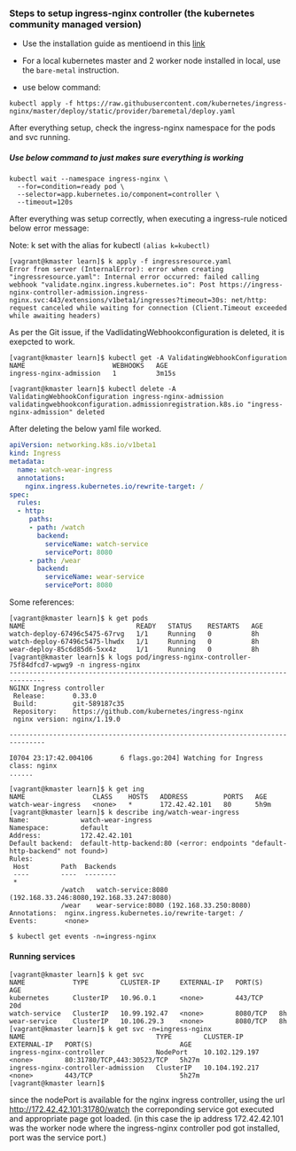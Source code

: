 ### Steps to setup ingress-nginx controller (the kubernetes community managed version)

- Use the installation guide as mentioend in this [link](https://kubernetes.github.io/ingress-nginx/deploy/#provider-specific-steps)

- For a local kubernetes master and 2 worker node installed in local, use the `bare-metal` instruction.

- use below command:
```
kubectl apply -f https://raw.githubusercontent.com/kubernetes/ingress-nginx/master/deploy/static/provider/baremetal/deploy.yaml
```

After everything setup, check the ingress-nginx namespace for the pods and svc running.

##### Use below command to just makes sure everything is working

```
kubectl wait --namespace ingress-nginx \
  --for=condition=ready pod \
  --selector=app.kubernetes.io/component=controller \
  --timeout=120s
```  

After everything was setup correctly, when executing a ingress-rule noticed below error message:

Note: k set with the alias for kubectl `(alias k=kubectl)`

```
[vagrant@kmaster learn]$ k apply -f ingressresource.yaml
Error from server (InternalError): error when creating "ingressresource.yaml": Internal error occurred: failed calling webhook "validate.nginx.ingress.kubernetes.io": Post https://ingress-nginx-controller-admission.ingress-nginx.svc:443/extensions/v1beta1/ingresses?timeout=30s: net/http: request canceled while waiting for connection (Client.Timeout exceeded while awaiting headers)
```
As per the Git issue, if the VadlidatingWebhookconfiguration is deleted, it is exepcted to work.
```
[vagrant@kmaster learn]$ kubectl get -A ValidatingWebhookConfiguration
NAME                      WEBHOOKS   AGE
ingress-nginx-admission   1          3m15s
```
```
[vagrant@kmaster learn]$ kubectl delete -A ValidatingWebhookConfiguration ingress-nginx-admission
validatingwebhookconfiguration.admissionregistration.k8s.io "ingress-nginx-admission" deleted
```

After deleting the below yaml file worked.
```yaml
apiVersion: networking.k8s.io/v1beta1
kind: Ingress
metadata:
  name: watch-wear-ingress
  annotations:
    nginx.ingress.kubernetes.io/rewrite-target: /
spec:
  rules:
  - http:
     paths:
     - path: /watch
       backend:
         serviceName: watch-service
         servicePort: 8080
     - path: /wear
       backend:
         serviceName: wear-service
         servicePort: 8080

```

Some references:
 ```
 [vagrant@kmaster learn]$ k get pods
NAME                            READY   STATUS    RESTARTS   AGE
watch-deploy-67496c5475-67rvg   1/1     Running   0          8h
watch-deploy-67496c5475-lhwdx   1/1     Running   0          8h
wear-deploy-85c6d85d6-5xx4z     1/1     Running   0          8h
[vagrant@kmaster learn]$ k logs pod/ingress-nginx-controller-75f84dfcd7-wpwg9 -n ingress-nginx
-------------------------------------------------------------------------------
NGINX Ingress controller
  Release:       0.33.0
  Build:         git-589187c35
  Repository:    https://github.com/kubernetes/ingress-nginx
  nginx version: nginx/1.19.0

-------------------------------------------------------------------------------

I0704 23:17:42.004106       6 flags.go:204] Watching for Ingress class: nginx
......

 ```
 
 ```
 [vagrant@kmaster learn]$ k get ing
NAME                 CLASS    HOSTS   ADDRESS         PORTS   AGE
watch-wear-ingress   <none>   *       172.42.42.101   80      5h9m
[vagrant@kmaster learn]$ k describe ing/watch-wear-ingress
Name:             watch-wear-ingress
Namespace:        default
Address:          172.42.42.101
Default backend:  default-http-backend:80 (<error: endpoints "default-http-backend" not found>)
Rules:
  Host        Path  Backends
  ----        ----  --------
  *
              /watch   watch-service:8080 (192.168.33.246:8080,192.168.33.247:8080)
              /wear    wear-service:8080 (192.168.33.250:8080)
Annotations:  nginx.ingress.kubernetes.io/rewrite-target: /
Events:       <none>
```

```
$ kubectl get events -n=ingress-nginx
```
#### Running services
```
[vagrant@kmaster learn]$ k get svc
NAME            TYPE        CLUSTER-IP     EXTERNAL-IP   PORT(S)    AGE
kubernetes      ClusterIP   10.96.0.1      <none>        443/TCP    20d
watch-service   ClusterIP   10.99.192.47   <none>        8080/TCP   8h
wear-service    ClusterIP   10.106.29.3    <none>        8080/TCP   8h
[vagrant@kmaster learn]$ k get svc -n=ingress-nginx
NAME                                 TYPE        CLUSTER-IP       EXTERNAL-IP   PORT(S)                      AGE
ingress-nginx-controller             NodePort    10.102.129.197   <none>        80:31780/TCP,443:30523/TCP   5h27m
ingress-nginx-controller-admission   ClusterIP   10.104.192.217   <none>        443/TCP                      5h27m
[vagrant@kmaster learn]$

```

since the nodePort is available for the nginx ingress controller, 
using the url http://172.42.42.101:31780/watch the correponding service got executed and appropriate page got loaded.
(in this case the ip address 172.42.42.101 was the worker node where the ingress-nginx controller pod got installed, port was the service port.)


